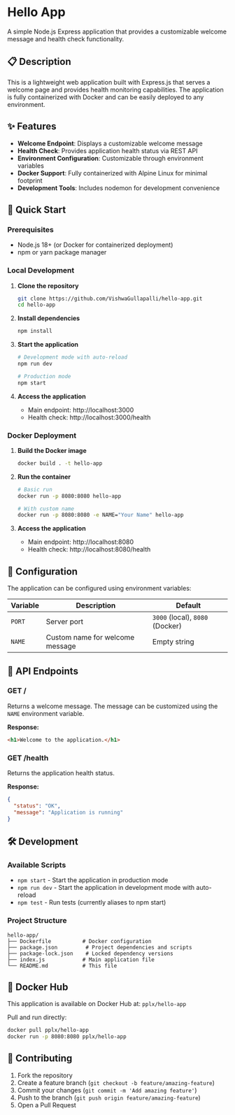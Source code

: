 # Hello App

A simple Node.js Express application that provides a customizable welcome message and health check functionality.

## 📋 Description

This is a lightweight web application built with Express.js that serves a welcome page and provides health monitoring capabilities. The application is fully containerized with Docker and can be easily deployed to any environment.

## ✨ Features

- **Welcome Endpoint**: Displays a customizable welcome message
- **Health Check**: Provides application health status via REST API
- **Environment Configuration**: Customizable through environment variables
- **Docker Support**: Fully containerized with Alpine Linux for minimal footprint
- **Development Tools**: Includes nodemon for development convenience

## 🚀 Quick Start

### Prerequisites

- Node.js 18+ (or Docker for containerized deployment)
- npm or yarn package manager

### Local Development

1. **Clone the repository**
   ```bash
   git clone https://github.com/VishwaGullapalli/hello-app.git
   cd hello-app
   ```

2. **Install dependencies**
   ```bash
   npm install
   ```

3. **Start the application**
   ```bash
   # Development mode with auto-reload
   npm run dev
   
   # Production mode
   npm start
   ```

4. **Access the application**
   - Main endpoint: http://localhost:3000
   - Health check: http://localhost:3000/health

### Docker Deployment

1. **Build the Docker image**
   ```bash
   docker build . -t hello-app
   ```

2. **Run the container**
   ```bash
   # Basic run
   docker run -p 8080:8080 hello-app
   
   # With custom name
   docker run -p 8080:8080 -e NAME="Your Name" hello-app
   ```

3. **Access the application**
   - Main endpoint: http://localhost:8080
   - Health check: http://localhost:8080/health

## 🔧 Configuration

The application can be configured using environment variables:

| Variable | Description | Default |
|----------|-------------|---------|
| `PORT` | Server port | `3000` (local), `8080` (Docker) |
| `NAME` | Custom name for welcome message | Empty string |

## 📡 API Endpoints

### GET /
Returns a welcome message. The message can be customized using the `NAME` environment variable.

**Response:**
```html
<h1>Welcome to the application.</h1>
```

### GET /health
Returns the application health status.

**Response:**
```json
{
  "status": "OK",
  "message": "Application is running"
}
```

## 🛠️ Development

### Available Scripts

- `npm start` - Start the application in production mode
- `npm run dev` - Start the application in development mode with auto-reload
- `npm test` - Run tests (currently aliases to npm start)

### Project Structure

```
hello-app/
├── Dockerfile          # Docker configuration
├── package.json         # Project dependencies and scripts
├── package-lock.json    # Locked dependency versions
├── index.js            # Main application file
└── README.md           # This file
```

## 🐳 Docker Hub

This application is available on Docker Hub at: `pplx/hello-app`

Pull and run directly:
```bash
docker pull pplx/hello-app
docker run -p 8080:8080 pplx/hello-app
```

## 🤝 Contributing

1. Fork the repository
2. Create a feature branch (`git checkout -b feature/amazing-feature`)
3. Commit your changes (`git commit -m 'Add amazing feature'`)
4. Push to the branch (`git push origin feature/amazing-feature`)
5. Open a Pull Request